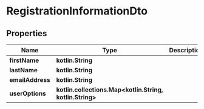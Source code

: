 
# RegistrationInformationDto

## Properties
Name | Type | Description | Notes
------------ | ------------- | ------------- | -------------
**firstName** | **kotlin.String** |  | 
**lastName** | **kotlin.String** |  | 
**emailAddress** | **kotlin.String** |  | 
**userOptions** | **kotlin.collections.Map&lt;kotlin.String, kotlin.String&gt;** |  |  [optional]



